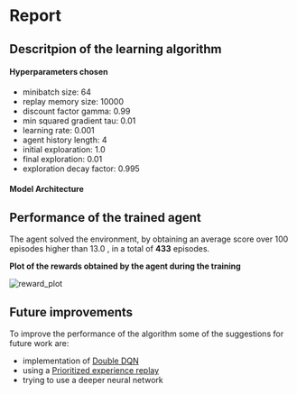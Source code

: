 # Report

## Descritpion of the learning algorithm

#### Hyperparameters chosen

- minibatch size: 64
- replay memory size: 10000
- discount factor gamma: 0.99
- min squared gradient tau: 0.01
- learning rate: 0.001
- agent history length: 4
- initial exploaration: 1.0
- final exploration: 0.01
- exploration decay factor: 0.995

#### Model Architecture

## Performance of the trained agent
The agent solved the environment, by obtaining an average score over 100 episodes higher than 13.0 , in a total of **433** episodes.



**Plot of the rewards obtained by the agent during the training**

![reward_plot](https://user-images.githubusercontent.com/36470989/60191450-9f4f3380-9834-11e9-8f5e-8061601466d0.png)

## Future improvements

To improve the performance of the algorithm some of the suggestions for future work are:
- implementation of [Double DQN](https://arxiv.org/abs/1509.06461)
- using a [Prioritized experience replay](https://arxiv.org/abs/1511.05952)
- trying to use a deeper neural network 
